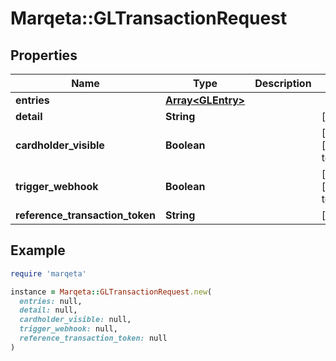 # Marqeta::GLTransactionRequest

## Properties

| Name | Type | Description | Notes |
| ---- | ---- | ----------- | ----- |
| **entries** | [**Array&lt;GLEntry&gt;**](GLEntry.md) |  |  |
| **detail** | **String** |  | [optional] |
| **cardholder_visible** | **Boolean** |  | [optional][default to false] |
| **trigger_webhook** | **Boolean** |  | [optional][default to false] |
| **reference_transaction_token** | **String** |  | [optional] |

## Example

```ruby
require 'marqeta'

instance = Marqeta::GLTransactionRequest.new(
  entries: null,
  detail: null,
  cardholder_visible: null,
  trigger_webhook: null,
  reference_transaction_token: null
)
```

